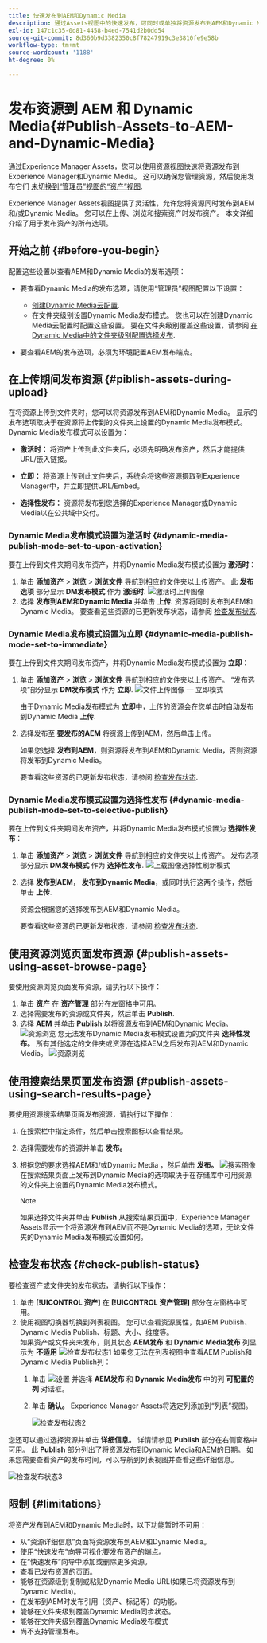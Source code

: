 ```yaml
---
title: 快速发布到AEM和Dynamic Media
description: 通过Assets视图中的快速发布，可同时或单独将资源发布到AEM和Dynamic Media。 您可以选择资源和文件夹，然后选择发布到Dynamic Media或AEM。
exl-id: 147c1c35-0d81-4458-b4ed-7541d2b0dd54
source-git-commit: 8d360b9d3382350c8f78247919c3e3810fe9e58b
workflow-type: tm+mt
source-wordcount: '1188'
ht-degree: 0%

---
```


# 发布资源到 AEM 和 Dynamic Media{#Publish-Assets-to-AEM-and-Dynamic-Media}

通过Experience Manager Assets，您可以使用资源视图快速将资源发布到Experience Manager和Dynamic Media。 这可以确保您管理资源，然后使用发布它们 [未切换到“管理员”视图的“资产”视图](/help/assets/overview.md##persona-based-experiences).

Experience Manager Assets视图提供了灵活性，允许您将资源同时发布到AEM和/或Dynamic Media。 您可以在上传、浏览和搜索资产时发布资产。 本文详细介绍了用于发布资产的所有选项。

## 开始之前 {#before-you-begin}

配置这些设置以查看AEM和Dynamic Media的发布选项：

* 要查看Dynamic Media的发布选项，请使用“管理员”视图配置以下设置：

   * [创建Dynamic Media云配置](/help/assets/dynamic-media/config-dm.md#configuring-dynamic-media-cloud-services).
   * 在文件夹级别设置Dynamic Media发布模式。 您也可以在创建Dynamic Media云配置时配置这些设置。 要在文件夹级别覆盖这些设置，请参阅 [在Dynamic Media中的文件夹级别配置选择发布](/help/assets/dynamic-media/selective-publishing.md).

* 要查看AEM的发布选项，必须为环境配置AEM发布端点。

## 在上传期间发布资源 {#piblish-assets-during-upload}

在将资源上传到文件夹时，您可以将资源发布到AEM和Dynamic Media。 显示的发布选项取决于在资源将上传到的文件夹上设置的Dynamic Media发布模式。 Dynamic Media发布模式可以设置为：

* **激活时：** 将资产上传到此文件夹后，必须先明确发布资产，然后才能提供URL/嵌入链接。

* **立即：** 将资源上传到此文件夹后，系统会将这些资源摄取到Experience Manager中，并立即提供URL/Embed。
* **选择性发布：** 资源将发布到您选择的Experience Manager或Dynamic Media以在公共域中交付。

### Dynamic Media发布模式设置为激活时 {#dynamic-media-publish-mode-set-to-upon-activation}

要在上传到文件夹期间发布资产，并将Dynamic Media发布模式设置为 **激活时**：

1. 单击 **添加资产** > **浏览** > **浏览文件** 导航到相应的文件夹以上传资产。 此 **发布选项** 部分显示 **DM发布模式** 作为 **激活时**.
   ![激活时上传图像](/help/assets/assets/upload-uactivation.svg)
2. 选择 **发布到AEM和Dynamic Media** 并单击 **上传**. 资源将同时发布到AEM和Dynamic Media。 要查看这些资源的已更新发布状态，请参阅 [检查发布状态](#check-publish-status).

### Dynamic Media发布模式设置为立即 {#dynamic-media-publish-mode-set-to-immediate}

要在上传到文件夹期间发布资产，并将Dynamic Media发布模式设置为 **立即**：

1. 单击 **添加资产** > **浏览** > **浏览文件** 导航到相应的文件夹以上传资产。 “发布选项”部分显示 **DM发布模式** 作为 **立即**.
   ![文件上传图像 — 立即模式](/help/assets/assets/resized-image-pdf-svg-new.svg)


   由于Dynamic Media发布模式为 **立即**&#x200B;中，上传的资源会在您单击时自动发布到Dynamic Media **上传**.

2. 选择发布至 **要发布的AEM** 将资源上传到AEM，然后单击上传。

   如果您选择 **发布到AEM**，则资源将发布到AEM和Dynamic Media，否则资源将发布到Dynamic Media。

   要查看这些资源的已更新发布状态，请参阅 [检查发布状态](#check-publish-status).

### Dynamic Media发布模式设置为选择性发布 {#dynamic-media-publish-mode-set-to-selective-publish}

要在上传到文件夹期间发布资产，并将Dynamic Media发布模式设置为 **选择性发布**：

1. 单击 **添加资产** > **浏览** > **浏览文件** 导航到相应的文件夹以上传资产。 发布选项部分显示 **DM发布模式** 作为 **选择性发布**.
   ![上载图像选择性刷新模式](/help/assets/assets/upload-selective.svg)

2. 选择 **发布到AEM**， **发布到Dynamic Media**，或同时执行这两个操作，然后单击 **上传**.

   资源会根据您的选择发布到AEM和Dynamic Media。

   要查看这些资源的已更新发布状态，请参阅 [检查发布状态](#check-publish-status).

## 使用资源浏览页面发布资源 {#publish-assets-using-asset-browse-page}

要使用资源浏览页面发布资源，请执行以下操作：

1. 单击 **资产** 在 **资产管理** 部分在左窗格中可用。
2. 选择需要发布的资源或文件夹，然后单击 **Publish**.
3. 选择 **AEM** 并单击 **Publish** 以将资源发布到AEM和Dynamic Media。
   ![资源浏览](/help/assets/assets/browse-uactivation-immediate.svg)
您无法发布Dynamic Media发布模式设置为的文件夹 **选择性发布。** 所有其他选定的文件夹或资源在选择AEM之后发布到AEM和Dynamic Media。
   ![资源浏览](/help/assets/assets/browse-selective123.svg)

## 使用搜索结果页面发布资源 {#publish-assets-using-search-results-page}

要使用资源搜索结果页面发布资源，请执行以下操作：

1. 在搜索栏中指定条件，然后单击搜索图标以查看结果。
2. 选择需要发布的资源并单击 **发布。**
3. 根据您的要求选择AEM和/或Dynamic Media ，然后单击 **发布。**
   ![搜索图像](/help/assets/assets/search-mode.svg)
在搜索结果页面上发布到Dynamic Media的选项取决于在存储库中可用资源的文件夹上设置的Dynamic Media发布模式。

   >[!NOTE]
   >
   >如果选择文件夹并单击 **Publish** 从搜索结果页面中，Experience Manager Assets显示一个将资源发布到AEM而不是Dynamic Media的选项，无论文件夹的Dynamic Media发布模式设置如何。

## 检查发布状态 {#check-publish-status}

要检查资产或文件夹的发布状态，请执行以下操作：

1. 单击 **[!UICONTROL 资产]** 在 **[!UICONTROL 资产管理]** 部分在左窗格中可用。
2. 使用视图切换器切换到列表视图。 您可以查看资源属性，如AEM Publish、Dynamic Media Publish、标题、大小、维度等。\
   如果资产或文件夹未发布，则其状态 **AEM发布** 和 **Dynamic Media发布** 列显示为 **不适用**
   ![检查发布状态1](/help/assets/assets/check-publish-status1.png)
如果您无法在列表视图中查看AEM Publish和Dynamic Media Publish列：
   1. 单击 ![设置](/help/assets/assets/settings-icon.svg) 并选择 **AEM发布** 和 **Dynamic Media发布** 中的列 **可配置的列** 对话框。
   2. 单击 **确认。** Experience Manager Assets将选定列添加到“列表”视图。

      ![检查发布状态2](/help/assets/assets/check-publish-status2.png)

您还可以通过选择资源并单击 **详细信息。** 详情请参见 **Publish** 部分在右侧窗格中可用。 此 **Publish** 部分列出了将资源发布到Dynamic Media和AEM的日期。 如果您需要查看资产的发布时间，可以导航到列表视图并查看这些详细信息。

![检查发布状态3](/help/assets/assets/check-publish-status3.png)

## 限制 {#limitations}

将资产发布到AEM和Dynamic Media时，以下功能暂时不可用：

* 从“资源详细信息”页面将资源发布到AEM和Dynamic Media。
* 使用“快速发布”向导可视化要发布资产的端点。
* 在“快速发布”向导中添加或删除更多资源。
* 查看已发布资源的页面。
* 能够在资源级别复制或粘贴Dynamic Media URL(如果已将资源发布到Dynamic Media)。
* 在发布到AEM时发布引用（资产、标记等）的功能。
* 能够在文件夹级别覆盖Dynamic Media同步状态。
* 能够在文件夹级别覆盖Dynamic Media发布模式
* 尚不支持管理发布。
